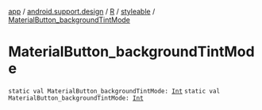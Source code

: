 [app](../../../index.md) / [android.support.design](../../index.md) / [R](../index.md) / [styleable](index.md) / [MaterialButton_backgroundTintMode](./-material-button_background-tint-mode.md)

# MaterialButton_backgroundTintMode

`static val MaterialButton_backgroundTintMode: `[`Int`](https://kotlinlang.org/api/latest/jvm/stdlib/kotlin/-int/index.html)
`static val MaterialButton_backgroundTintMode: `[`Int`](https://kotlinlang.org/api/latest/jvm/stdlib/kotlin/-int/index.html)